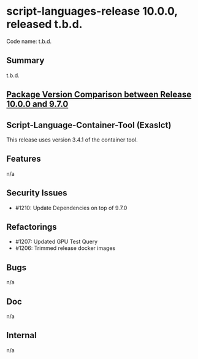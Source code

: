 # script-languages-release 10.0.0, released t.b.d.

Code name: t.b.d.

## Summary

t.b.d.

## [Package Version Comparison between Release 10.0.0 and 9.7.0](package_diffs/10.0.0/README.md)

## Script-Language-Container-Tool (Exaslct)

This release uses version 3.4.1 of the container tool.

## Features

n/a

## Security Issues

 - #1210: Update Dependencies on top of 9.7.0

## Refactorings

 - #1207: Updated GPU Test Query
 - #1206: Trimmed release docker images

## Bugs

n/a

## Doc

n/a

## Internal

 n/a
